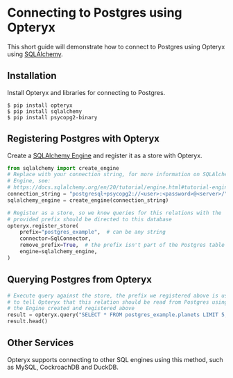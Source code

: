 # Connecting to Postgres using Opteryx

This short guide will demonstrate how to connect to Postgres using Opteryx using [SQLAlchemy](https://www.sqlalchemy.org/).

## Installation

Install Opteryx and libraries for connecting to Postgres.

~~~console
$ pip install opteryx
$ pip install sqlalchemy
$ pip install psycopg2-binary
~~~

## Registering Postgres with Opteryx

Create a [SQLAlchemy Engine](https://docs.sqlalchemy.org/en/20/tutorial/engine.html#tutorial-engine) and register it as a store with Opteryx.

~~~python
from sqlalchemy import create_engine
# Replace with your connection string, for more information on SQLAlchemy
# Engine, see:
# https://docs.sqlalchemy.org/en/20/tutorial/engine.html#tutorial-engine
connection_string = "postgresql+psycopg2://<user>:<password>@<server>/"
sqlalchemy_engine = create_engine(connection_string)

# Register as a store, so we know queries for this relations with the
# provided prefix should be directed to this database
opteryx.register_store(
    prefix="postgres_example",  # can be any string
    connector=SqlConnector,
    remove_prefix=True,  # the prefix isn't part of the Postgres table name
    engine=sqlalchemy_engine,
)
~~~

## Querying Postgres from Opteryx

~~~python
# Execute query against the store, the prefix we registered above is used
# to tell Opteryx that this relation should be read from Postgres using
# the Engine created and registered above
result = opteryx.query("SELECT * FROM postgres_example.planets LIMIT 5;")
result.head()
~~~

## Other Services

Opteryx supports connecting to other SQL engines using this method, such as MySQL, CockroachDB and DuckDB.